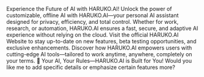 Experience the Future of AI with HARUKO.AI!
Unlock the power of customizable, offline AI with HARUKO.AI—your personal AI assistant designed for privacy, efficiency, and total control. Whether for work, research, or automation, HARUKO.AI ensures a fast, secure, and adaptive AI experience without relying on the cloud.
Visit the official HARUKO.AI Website to stay up-to-date on new features, beta testing opportunities, and exclusive enhancements. Discover how HARUKO.AI empowers users with cutting-edge AI tools—tailored to work anytime, anywhere, completely on your terms.
🚀 Your AI, Your Rules—HARUKO.AI is Built for You!
Would you like me to add specific details or emphasize certain features more?
